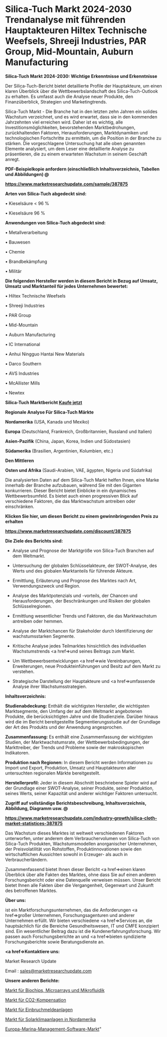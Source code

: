 # Silica-Tuch Markt 2024-2030 Trendanalyse mit führenden Hauptakteuren Hiltex Technische Weefsels, Shreeji Industries, PAR Group, Mid-Mountain, Auburn Manufacturing

<strong>Silica-Tuch Markt 2024-2030: Wichtige Erkenntnisse und Erkenntnisse</strong>

Der Silica-Tuch-Bericht bietet detaillierte Profile der Hauptakteure, um einen klaren Überblick über die Wettbewerbslandschaft des Silica-Tuch-Outlook zu erhalten. Es umfasst auch die Analyse neuer Produkte, den Finanzüberblick, Strategien und Marketingtrends.

Silica-Tuch Markt - Die Branche hat in den letzten zehn Jahren ein solides Wachstum verzeichnet, und es wird erwartet, dass sie in den kommenden Jahrzehnten viel erreichen wird. Daher ist es wichtig, alle Investitionsmöglichkeiten, bevorstehenden Marktbedrohungen, zurückhaltenden Faktoren, Herausforderungen, Marktdynamiken und technologischen Fortschritte zu ermitteln, um die Position in der Branche zu stärken. Die vorgeschlagene Untersuchung hat alle oben genannten Elemente analysiert, um dem Leser eine detaillierte Analyse zu präsentieren, die zu einem erwarteten Wachstum in seinem Geschäft anregt.



<strong><b>PDF-Beispielkopie anfordern (einschließlich Inhaltsverzeichnis, Tabellen und Abbildungen) @ </b></strong>

<strong><a href=https://www.marketresearchupdate.com/sample/387875>

<strong>https://www.marketresearchupdate.com/sample/387875</u></a></strong></strong>



<strong>Arten von Silica-Tuch abgedeckt sind:</strong>

• Kieselsäure < 96 %

• Kieselsäure  96 %



<strong>Anwendungen von Silica-Tuch abgedeckt sind:</strong>

• Metallverarbeitung

• Bauwesen

• Chemie

• Brandbekämpfung

• Militär



<strong>Die folgenden Hersteller werden in diesem Bericht in Bezug auf Umsatz, Umsatz und Marktanteil für jedes Unternehmen bewertet:</strong>

• Hiltex Technische Weefsels

• Shreeji Industries

• PAR Group

• Mid-Mountain

• Auburn Manufacturing

• IC International

• Anhui Ningguo Hantai New Materials

• Darco Southern

• AVS Industries

• McAllister Mills

• Newtex



<strong>Silica-Tuch Marktbericht <a href=https://www.marketresearchupdate.com/buynow/387875>Kaufe jetzt</a></strong>



<strong>Regionale Analyse Für Silica-Tuch Märkte</strong>



<strong>Nordamerika</strong> (USA, Kanada und Mexiko)



<strong>Europa</strong> (Deutschland, Frankreich, Großbritannien, Russland und Italien)



<strong>Asien-Pazifik</strong> (China, Japan, Korea, Indien und Südostasien)



<strong>Südamerika</strong> (Brasilien, Argentinien, Kolumbien, etc.)



<strong>Den Mittleren</strong> 

<strong>Osten und Afrika</strong> (Saudi-Arabien, VAE, ägypten, Nigeria und Südafrika)

Die analysierten Daten auf dem Silica-Tuch Markt helfen Ihnen, eine Marke innerhalb der Branche aufzubauen, während Sie mit den Giganten konkurrieren. Dieser Bericht bietet Einblicke in ein dynamisches Wettbewerbsumfeld. Es bietet auch einen progressiven Blick auf verschiedene Faktoren, die das Marktwachstum antreiben oder einschränken.



<strong>Klicken Sie hier, um diesen Bericht zu einem gewinnbringenden Preis zu erhalten
</strong>

<strong><a href=https://www.marketresearchupdate.com/discount/387875>https://www.marketresearchupdate.com/discount/387875</b></u></strong></a>



<strong>Die Ziele des Berichts sind:</strong>

- Analyse und Prognose der Marktgröße von Silica-Tuch Branchen auf dem Weltmarkt.

- Untersuchung der globalen Schlüsselakteure, der SWOT-Analyse, des Werts und des globalen Marktanteils für führende Akteure.

- Ermittlung, Erläuterung und Prognose des Marktes nach Art, Verwendungszweck und Region.

- Analyse des Marktpotenzials und -vorteils, der Chancen und Herausforderungen, der Beschränkungen und Risiken der globalen Schlüsselregionen.

- Ermittlung wesentlicher Trends und Faktoren, die das Marktwachstum antreiben oder hemmen.

- Analyse der Marktchancen für Stakeholder durch Identifizierung der wachstumsstarken Segmente.

- Kritische Analyse jedes Teilmarktes hinsichtlich des individuellen Wachstumstrends <a href=>und</a> seines Beitrags zum Markt.

- Um Wettbewerbsentwicklungen <a href=>wie</a> Vereinbarungen, Erweiterungen, neue Produkteinführungen und Besitz auf dem Markt zu verstehen.

- Strategische Darstellung der Hauptakteure und <a href=>umfas</a>sende Analyse ihrer Wachstumsstrategien.



<strong>Inhaltsverzeichnis:</strong>



<strong>Studienabdeckung:</strong> Enthält die wichtigsten Hersteller, die wichtigsten Marktsegmente, den Umfang der auf dem Weltmarkt angebotenen Produkte, die berücksichtigten Jahre und die Studienziele. Darüber hinaus wird die im Bericht bereitgestellte Segmentierungsstudie auf der Grundlage der Art des Produkts und der Anwendung angesprochen.



<strong>Zusammenfassung:</strong> Es enthält eine Zusammenfassung der wichtigsten Studien, der Marktwachstumsrate, der Wettbewerbsbedingungen, der Markttreiber, der Trends und Probleme sowie der makroskopischen Indikatoren.



<strong>Produktion nach Regionen:</strong> In diesem Bericht werden Informationen zu Import und Export, Produktion, Umsatz und Hauptakteuren aller untersuchten regionalen Märkte bereitgestellt.



<strong>Herstellerprofil:</strong> Jeder in diesem Abschnitt beschriebene Spieler wird auf der Grundlage einer SWOT-Analyse, seiner Produkte, seiner Produktion, seines Werts, seiner Kapazität und anderer wichtiger Faktoren untersucht.



<strong><b>Zugriff auf vollständige Berichtsbeschreibung, Inhaltsverzeichnis, Abbildung, Diagramm usw. @ </b></strong>

<strong><a href=https://www.marketresearchupdate.com/industry-growth/silica-cloth-market-statistices-387875>https://www.marketresearchupdate.com/industry-growth/silica-cloth-market-statistices-387875</a></strong>

Das Wachstum dieses Marktes ist weltweit verschiedenen Faktoren unterworfen, unter anderem dem Verbrauchervolumen von Silica-Tuch von Silica-Tuch Produkten, Wachstumsmodellen anorganischer Unternehmen, der Preisvolatilität von Rohstoffen, Produktinnovationen sowie den wirtschaftlichen Aussichten sowohl in Erzeuger- als auch in Verbraucherländern.

Zusammenfassend bietet Ihnen dieser Bericht <a href=>einen</a> klaren Überblick über alle Fakten des Marktes, ohne dass Sie auf einen anderen Forschungsbericht oder eine Datenquelle verweisen müssen. Unser Bericht bietet Ihnen alle Fakten über die Vergangenheit, Gegenwart und Zukunft des betroffenen Marktes.



<strong>Über uns:</strong>

 ist ein Marktforschungsunternehmen, das die Anforderungen <a href=>großer</a> Unternehmen, Forschungsagenturen und anderer Unternehmen erfüllt. Wir bieten verschiedene <a href=>Services</a> an, die hauptsächlich für die Bereiche Gesundheitswesen, IT und CMFE konzipiert sind. Ein wesentlicher Beitrag dazu ist die Kundenerfahrungsforschung. Wir passen auch Forschungsberichte an und <a href=>bieten</a> syndizierte Forschungsberichte sowie Beratungsdienste an.



<strong><a href=>Kontaktiere uns:</a></strong>

Market Research Update

Email : sales@marketresearchupdate.com



<strong>Unsere anderen Berichte:</strong>

<a href=https://www.linkedin.com/pulse/biochips-microarrays-microfluidics-market-size>Markt für Biochips, Microarrays und Mikrofluidik</a>

<a href=https://www.linkedin.com/pulse/carbon-offset-market-size-industry-growth-factors>Markt für CO2-Kompensation</a>

<a href=https://www.linkedin.com/pulse/burglar-alarms-market-size-share-outlook-growth-prospects>Markt für Einbruchmeldeanlagen</a>

<a href=https://www.linkedin.com/pulse/north-america-solar-air-conditioner-market-upcoming>Markt für Solarklimaanlagen in Nordamerika</a>

<a href=https://www.linkedin.com/pulse/europe-marina-management-software-market-2023-comprehensive-n3o7f/>Europa-Marina-Management-Software-Markt</a>"
